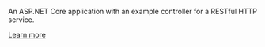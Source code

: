﻿An ASP.NET Core application with an example controller for a RESTful HTTP service.

[Learn more](https://docs.microsoft.com/aspnet/core/tutorials/first-web-api?view=aspnetcore-3.1)
